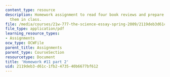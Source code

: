 ```yaml
---
content_type: resource
description: Homework assignment to read four book reviews and prepare to discuss
  them in class.
file: /media/courses/21w-777-the-science-essay-spring-2009/2119deb3d61c1fb2473540b6677bf612_MIT21W_777s09_assn10_hw11part2.pdf
file_type: application/pdf
learning_resource_types:
- Assignments
ocw_type: OCWFile
parent_title: Assignments
parent_type: CourseSection
resourcetype: Document
title: 'Homework #11 part 2'
uid: 2119deb3-d61c-1fb2-4735-40b6677bf612
---
```

